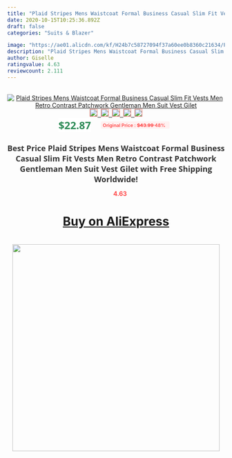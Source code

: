 ```yaml
---
title: "Plaid Stripes Mens Waistcoat Formal Business Casual Slim Fit Vests  Men Retro Contrast Patchwork Gentleman Men Suit Vest Gilet"
date: 2020-10-15T10:25:36.892Z
draft: false
categories: "Suits & Blazer"

image: "https://ae01.alicdn.com/kf/H24b7c58727094f37a60ee0b8360c21634/Plaid-Stripes-Mens-Waistcoat-Formal-Business-Casual-Slim-Fit-Vests-Men-Retro-Contrast-Patchwork-Gentleman-Men.jpg"
description: "Plaid Stripes Mens Waistcoat Formal Business Casual Slim Fit Vests  Men Retro Contrast Patchwork Gentleman Men Suit Vest Gilet"
author: Giselle
ratingvalue: 4.63
reviewcount: 2.111
---
```

<br>
<div style="text-align: center;">
<a href="https://s.click.aliexpress.com/e/_A5haHn" target="_blank" rel="nofollow noopener noreferrer"><img alt="Plaid Stripes Mens Waistcoat Formal Business Casual Slim Fit Vests  Men Retro Contrast Patchwork Gentleman Men Suit Vest Gilet" class="magnifier-image" src="https://ae01.alicdn.com/kf/H24b7c58727094f37a60ee0b8360c21634/Plaid-Stripes-Mens-Waistcoat-Formal-Business-Casual-Slim-Fit-Vests-Men-Retro-Contrast-Patchwork-Gentleman-Men.jpg_640x640.jpg">
<br>
<img style="border:1px solid salmon" src="https://ae01.alicdn.com/kf/H24b7c58727094f37a60ee0b8360c21634/Plaid-Stripes-Mens-Waistcoat-Formal-Business-Casual-Slim-Fit-Vests-Men-Retro-Contrast-Patchwork-Gentleman-Men.jpg_120x120.jpg">&nbsp;&nbsp;<img style="border:1px solid salmon" src="https://ae01.alicdn.com/kf/H72dcad704e0349b3a34c45625c65e07eJ/Plaid-Stripes-Mens-Waistcoat-Formal-Business-Casual-Slim-Fit-Vests-Men-Retro-Contrast-Patchwork-Gentleman-Men.jpg_120x120.jpg">&nbsp;&nbsp;<img style="border:1px solid salmon" src="https://ae01.alicdn.com/kf/Hf4aff382257e48309af8bd5dcb6deee7m/Plaid-Stripes-Mens-Waistcoat-Formal-Business-Casual-Slim-Fit-Vests-Men-Retro-Contrast-Patchwork-Gentleman-Men.jpg_120x120.jpg">&nbsp;&nbsp;<img style="border:1px solid salmon" src="https://ae01.alicdn.com/kf/H4b971260c139463caffdf293fdc45339X/Plaid-Stripes-Mens-Waistcoat-Formal-Business-Casual-Slim-Fit-Vests-Men-Retro-Contrast-Patchwork-Gentleman-Men.jpg_120x120.jpg">&nbsp;&nbsp;<img style="border:1px solid salmon" src="https://ae01.alicdn.com/kf/Hb609e5af27df484199db5c303004dd8ag/Plaid-Stripes-Mens-Waistcoat-Formal-Business-Casual-Slim-Fit-Vests-Men-Retro-Contrast-Patchwork-Gentleman-Men.jpg_120x120.jpg"></a></div><br0>
<div style="text-align: center;"><span style="background-color: white; border: 0px; box-sizing: border-box; color: seagreen; display: inline-block; font-family: &quot;open sans&quot; , &quot;arial&quot; , &quot;helvetica&quot; , sans-serif , &quot;heiti&quot;; font-size: 24px; font-stretch: inherit; font-weight: 700; line-height: inherit; margin: 0px 10px 0px 0px; padding: 0px; vertical-align: middle;">$22.87 </span>
<span style="background: rgb(255 , 241 , 241); border-radius: 3px; border: 0px; box-sizing: border-box; color: #ff4747; display: inline-block; font-family: inherit; font-size: 12px; font-stretch: inherit; font-style: inherit; font-variant: inherit; font-weight: 600; line-height: inherit; margin: 0px; padding: 2px 5px; transform: scale(0.9); vertical-align: middle;">Original Price : <b style="text-decoration: line-through;">$43.99 </b> 48%&nbsp;&nbsp;</span></div>
<h1 style="color: #333333; display: inline-block; font-family: &quot;open sans&quot; , &quot;arial&quot; , &quot;helvetica&quot; , sans-serif , &quot;heiti&quot;; font-size: 18px; font-stretch: inherit; font-weight: 700; text-align: center;">Best Price Plaid Stripes Mens Waistcoat Formal Business Casual Slim Fit Vests  Men Retro Contrast Patchwork Gentleman Men Suit Vest Gilet with Free Shipping Worldwide!</h1>
<div style="color: #ff4747; text-align: center;">
<img src="https://4.bp.blogspot.com/-M0ZcTcb-5uY/XleCXlxnR4I/AAAAAAAAAEc/OrjgMkXV1oMQFaCRZj5HQwOCBcu3w1FegCPcBGAYYCw/s1600/star.png" style="height: 15px;">&nbsp;<b>4.63</b></div>
<div class="button_cont" align="center"><a class="buynow_a" href="https://s.click.aliexpress.com/e/_A5haHn" target="_blank" rel="nofollow noopener noreferrer"><H1>Buy on AliExpress</H1></a></div><br>
<div class="separator" style="clear: both; text-align: center;">
<img src="https://lh3.googleusercontent.com/-pTy5HemUv9M/XlePHvY0dAI/AAAAAAAAAE4/0nX5iRUoIWY8eMW9Dpxeirr157OZliDIgCLcBGAsYHQ/s1600/badge.gif" width="480">
</div>
